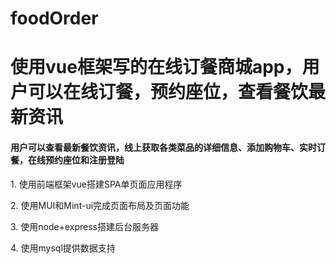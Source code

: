 # foodOrder
<h1>使用vue框架写的在线订餐商城app，用户可以在线订餐，预约座位，查看餐饮最新资讯</h1>
<h4>用户可以查看最新餐饮资讯，线上获取各类菜品的详细信息、添加购物车、实时订餐，在线预约座位和注册登陆</h4>
<p>1. 使用前端框架vue搭建SPA单页面应用程序</p>
<p>2. 使用MUI和Mint-ui完成页面布局及页面功能</p>
<p>3. 使用node+express搭建后台服务器</p>
<p>4. 使用mysql提供数据支持</p>
